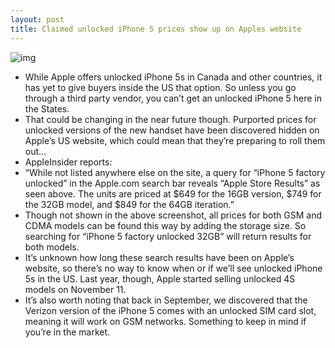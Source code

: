```yaml
---
layout: post
title: Claimed unlocked iPhone 5 prices show up on Apples website
---
```

![img](http://media.idownloadblog.com/wp-content/uploads/2012/11/unlocked-iphone-5.png)
* While Apple offers unlocked iPhone 5s in Canada and other countries, it has yet to give buyers inside the US that option. So unless you go through a third party vendor, you can’t get an unlocked iPhone 5 here in the States.
* That could be changing in the near future though. Purported prices for unlocked versions of the new handset have been discovered hidden on Apple’s US website, which could mean that they’re preparing to roll them out…
* AppleInsider reports:
* “While not listed anywhere else on the site, a query for “iPhone 5 factory unlocked” in the Apple.com search bar reveals “Apple Store Results” as seen above. The units are priced at $649 for the 16GB version, $749 for the 32GB model, and $849 for the 64GB iteration.”
* Though not shown in the above screenshot, all prices for both GSM and CDMA models can be found this way by adding the storage size. So searching for “iPhone 5 factory unlocked 32GB” will return results for both models.
* It’s unknown how long these search results have been on Apple’s website, so there’s no way to know when or if we’ll see unlocked iPhone 5s in the US. Last year, though, Apple started selling unlocked 4S models on November 11.
* It’s also worth noting that back in September, we discovered that the Verizon version of the iPhone 5 comes with an unlocked SIM card slot, meaning it will work on GSM networks. Something to keep in mind if you’re in the market.

